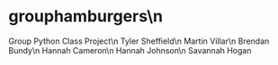 # grouphamburgers\n
Group Python Class Project\n
Tyler Sheffield\n
Martin Villar\n
Brendan Bundy\n
Hannah Cameron\n
Hannah Johnson\n
Savannah Hogan

